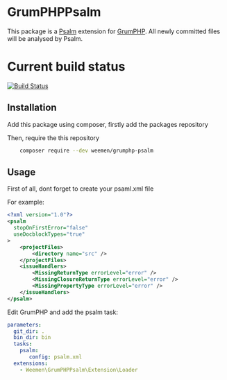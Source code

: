 # GrumPHPPsalm
This package is a [Psalm](https://github.com/vimeo/psalm) extension for [GrumPHP](https://github.com/phpro/grumphp).
All newly committed files will be analysed by Psalm.

# Current build status
[![Build Status](https://travis-ci.org/weemen/GrumPHPPsalm.svg?branch=master)](https://travis-ci.org/weemen/GrumPHPPsalm)

## Installation
Add this package using composer, firstly add the packages repository


Then, require the this repository

```bash
	composer require --dev weemen/grumphp-psalm
```

## Usage
First of all, dont forget to create your psaml.xml file

For example:

```xml
<?xml version="1.0"?>
<psalm
  stopOnFirstError="false"
  useDocblockTypes="true"
>
    <projectFiles>
        <directory name="src" />
    </projectFiles>
    <issueHandlers>
        <MissingReturnType errorLevel="error" />
        <MissingClosureReturnType errorLevel="error" />
        <MissingPropertyType errorLevel="error" />
    </issueHandlers>
</psalm>
```

Edit GrumPHP and add the psalm task:
```yaml
parameters:
  git_dir: .
  bin_dir: bin
  tasks:
    psalm:
       config: psalm.xml
  extensions:
    - Weemen\GrumPHPPsalm\Extension\Loader
```
